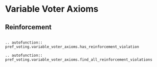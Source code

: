 Variable Voter Axioms
==========


## Reinforcement

```{eval-rst}

.. autofunction:: pref_voting.variable_voter_axioms.has_reinforcement_violation

.. autofunction:: pref_voting.variable_voter_axioms.find_all_reinforcement_violations

```



